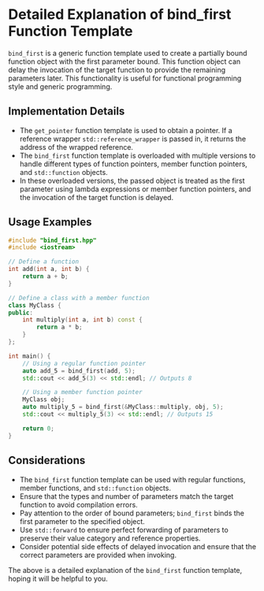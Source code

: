 # Detailed Explanation of bind_first Function Template

`bind_first` is a generic function template used to create a partially bound function object with the first parameter bound. This function object can delay the invocation of the target function to provide the remaining parameters later. This functionality is useful for functional programming style and generic programming.

## Implementation Details

- The `get_pointer` function template is used to obtain a pointer. If a reference wrapper `std::reference_wrapper` is passed in, it returns the address of the wrapped reference.
- The `bind_first` function template is overloaded with multiple versions to handle different types of function pointers, member function pointers, and `std::function` objects.
- In these overloaded versions, the passed object is treated as the first parameter using lambda expressions or member function pointers, and the invocation of the target function is delayed.

## Usage Examples

```cpp
#include "bind_first.hpp"
#include <iostream>

// Define a function
int add(int a, int b) {
    return a + b;
}

// Define a class with a member function
class MyClass {
public:
    int multiply(int a, int b) const {
        return a * b;
    }
};

int main() {
    // Using a regular function pointer
    auto add_5 = bind_first(add, 5);
    std::cout << add_5(3) << std::endl; // Outputs 8

    // Using a member function pointer
    MyClass obj;
    auto multiply_5 = bind_first(&MyClass::multiply, obj, 5);
    std::cout << multiply_5(3) << std::endl; // Outputs 15

    return 0;
}
```

## Considerations

- The `bind_first` function template can be used with regular functions, member functions, and `std::function` objects.
- Ensure that the types and number of parameters match the target function to avoid compilation errors.
- Pay attention to the order of bound parameters; `bind_first` binds the first parameter to the specified object.
- Use `std::forward` to ensure perfect forwarding of parameters to preserve their value category and reference properties.
- Consider potential side effects of delayed invocation and ensure that the correct parameters are provided when invoking.

The above is a detailed explanation of the `bind_first` function template, hoping it will be helpful to you.
